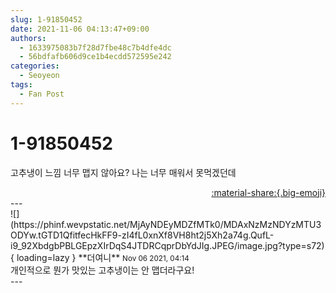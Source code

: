 ```yaml
---
slug: 1-91850452
date: 2021-11-06 04:13:47+09:00
authors:
  - 1633975083b7f28d7fbe48c7b4dfe4dc
  - 56bdfafb606d9ce1b4ecdd572595e242
categories:
  - Seoyeon
tags:
  - Fan Post
---
```


# 1-91850452

<div class="post-container" markdown="1">
<div class="content-container md-sidebar__scrollwrap" markdown="1">

고추냉이 느낌 너무 맵지 않아요? 나는 너무 매워서 못먹겠던데

</div>
</div>

<div style="text-align: right;" markdown="1">
<a href="https://weverse.io/fromis9/fanpost/1-91850452" style="text-align: right;">:material-share:{.big-emoji}</a>
</div>
---

<div class="comments-container md-sidebar__scrollwrap" markdown="1">
<div class="comment" markdown="1">
<div class='id-container' markdown="1">
![](https://phinf.wevpstatic.net/MjAyNDEyMDZfMTk0/MDAxNzMzNDYzMTU3ODYw.tGTD1QfitfecHkFF9-zI4fL0xnXf8VH8ht2j5Xh2a74g.QufL-i9_92XbdgbPBLGEpzXIrDqS4JTDRCqprDbYdJIg.JPEG/image.jpg?type=s72){ loading=lazy }
**<span class="artist">더여니</span>** <small>Nov 06 2021, 04:14</small><br>
</div>
<div class='comment-body' markdown="1">
개인적으로 뭔가 맛있는 고추냉이는 안 맵더라구요!
</div>
</div>
</div>
---
